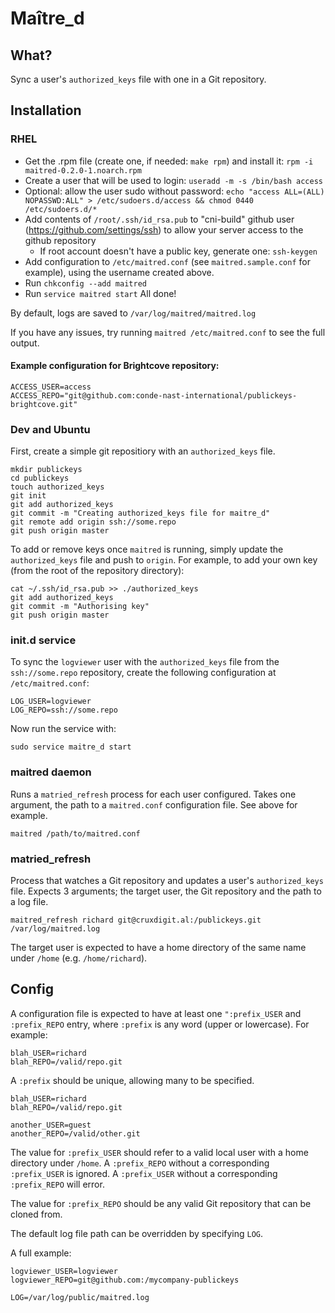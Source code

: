 # Maître_d

## What?

Sync a user's `authorized_keys` file with one in a Git repository.

## Installation

### RHEL

* Get the .rpm file (create one, if needed: `make rpm`) and install it: `rpm -i maitred-0.2.0-1.noarch.rpm`
* Create a user that will be used to login: `useradd -m -s /bin/bash access`
* Optional: allow the user sudo without password: `echo "access ALL=(ALL) NOPASSWD:ALL" > /etc/sudoers.d/access && chmod 0440 /etc/sudoers.d/*`
* Add contents of `/root/.ssh/id_rsa.pub` to "cni-build" github user (https://github.com/settings/ssh) to allow your server access to the github repository
    * If root account doesn't have a public key, generate one: `ssh-keygen`
* Add configuration to `/etc/maitred.conf` (see `maitred.sample.conf` for example), using the username created above.
* Run `chkconfig --add maitred`
* Run `service maitred start`
All done!

By default, logs are saved to `/var/log/maitred/maitred.log`
 
If you have any issues, try running `maitred /etc/maitred.conf` to see the full output.

#### Example configuration for Brightcove repository:
```
ACCESS_USER=access
ACCESS_REPO="git@github.com:conde-nast-international/publickeys-brightcove.git"
```


### Dev and Ubuntu

First, create a simple git repositiory with an `authorized_keys` file.

```
mkdir publickeys
cd publickeys
touch authorized_keys
git init
git add authorized_keys
git commit -m "Creating authorized_keys file for maitre_d"
git remote add origin ssh://some.repo
git push origin master
```

To add or remove keys once `maitred` is running, simply update the `authorized_keys` file and push to `origin`. For example, to add your own key (from the root of the repository directory):

```
cat ~/.ssh/id_rsa.pub >> ./authorized_keys
git add authorized_keys
git commit -m "Authorising key"
git push origin master
```

### init.d service

To sync the `logviewer` user with the `authorized_keys` file from the `ssh://some.repo` repository, create the following configuration at `/etc/maitred.conf`:

```
LOG_USER=logviewer
LOG_REPO=ssh://some.repo
```

Now run the service with:

```
sudo service maitre_d start
```

### maitred daemon

Runs a `matried_refresh` process for each user configured. Takes one argument, the path to a `maitred.conf` configuration file. See above for example.

```
maitred /path/to/maitred.conf
```

### matried_refresh

Process that watches a Git repository and updates a user's `authorized_keys` file. Expects 3 arguments; the target user, the Git repository and the path to a log file.

```
maitred_refresh richard git@cruxdigit.al:/publickeys.git /var/log/maitred.log
```

The target user is expected to have a home directory of the same name under `/home` (e.g. `/home/richard`).

## Config

A configuration file is expected to have at least one `":prefix_USER` and `:prefix_REPO` entry, where `:prefix` is any word (upper or lowercase). For example:

```
blah_USER=richard
blah_REPO=/valid/repo.git
```

A `:prefix` should be unique, allowing many to be specified.

```
blah_USER=richard
blah_REPO=/valid/repo.git

another_USER=guest
another_REPO=/valid/other.git
```

The value for `:prefix_USER` should refer to a valid local user with a home directory under `/home`. A `:prefix_REPO` without a corresponding `:prefix_USER` is ignored. A `:prefix_USER` without a corresponding `:prefix_REPO` will error.

The value for `:prefix_REPO` should be any valid Git repository that can be cloned from.

The default log file path can be overridden by specifying `LOG`.

A full example:

```
logviewer_USER=logviewer
logviewer_REPO=git@github.com:/mycompany-publickeys

LOG=/var/log/public/maitred.log
```
